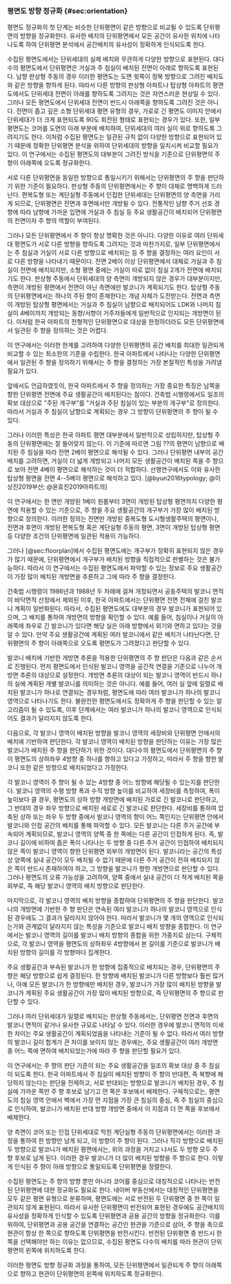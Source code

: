 ### 평면도 방향 정규화 {#sec:orientation}

평면도 정규화의 첫 단계는
비슷한 단위평면이 같은 방향으로 비교될 수 있도록 단위평면의 방향을 정규화한다.
유사한 배치의 단위평면에서
모든 공간이 유사한 위치에 나타나도록 하여
단위평면 분석에서 공간배치의 유사성이 정확하게 인식되도록 한다.

수집된 평면도에서는
단위세대의 실제 배치와 무관하게
다양한 방향으로 표현된다.
대다수의 평면도에서
단위평면은 거실과 주 침실이 배치된 전면이 아래로 향하도록 표현된다.
남향 판상형 주동의 경우 이러한 평면도는
도면 윗쪽이 정북 방향으로 그려진 배치도와 같은 방향을 향하게 된다.
따라서 다른 방향의 판상형 아파트나 탑상형 아파트의 평면도에서도
단위세대 전면이 아래를 향하도록 그려지는 것은 자연스러운 현상일 수 있다.
그러나
모든 평면도에서
단위세대 전면이 반드시 아래쪽을 향하도록 그려진 것은 아니다.
전면이 좁고 깊은 소형 단위세대 평면 유형의 경우,
가로로 긴 평면도 이미지 안에서 단위세대가 더 크게 표현되도록
90도 회전된 형태로 표현되는 경우가 있다.
또한,
일부 평면도는 코어를 도면의 아래 부분에 배치하여,
단위세대의 여러 실이 위로 향하도록 그려지기도 한다.
이처럼 수집된 평면도는 일관된 규칙 없이 다양한 방향으로 표현되어 있기 때문에
정확한 단위평면 분석을 위하여
단위세대의 방향을 일치시켜 비교할 필요가 있다.
이 연구에서는 수집된 평면도의 대부분이 그려진 방식을 기준으로
단위평면의 주 향이 아래쪽에 오도록 정규화한다.

<!-- 
아래 = 아무거나
좌우 = 적당히
위 = 107903_113G
-->

<!-- #### 단위평면 주 향 인식 -->

서로 다른 단위평면을 동일한 방향으로 통일시키기 위해서는
단위평면의 주 향을 판단하기 위한 기준이 필요하다.
판상형 주동의 단위평면에서는 주 향이 대체로 명백하게 드러난다.
편복도형 또는 계단실형 주동에서
인접한 단위세대는 단위평면의 양 측면을 가리게 되므로,
단위평면은 전면과 후면에서만 개방될 수 있다.
전통적인 남향 주거 선호 경향에 따라
남향에 가까운 입면에
거실과 주 침실 등 주요 생활공간이 배치되어
단위평면의 전면이자 주 향의 역할이 부여된다.

그러나 모든 단위평면에서 주 향이 항상 명확한 것은 아니다.
다양한 이유로 여러 단위세대 평면도가 서로 다른 방향을 향하도록 그려지는 것과 마찬가지로,
일부 단위평면에서는 주 침실과 거실이 서로 다른 방향으로 배치되는 등
주 향을 결정하는 여러 요인이 서로 다른 방향을 나타내기 때문이다.
전면 2베이 이상 단위평면에서 대체로 거실과 주 침실이 전면에 배치되지만,
소형 평면 중에는 거실이 따로 없이 침실 2개가 전면에 배치되기도 한다.
판상형 주동에서 단위세대의 양 측면이 개방되지 않은 경우가 대부분이지만,
측면이 개방된 평면에서 전면이 아닌 측면에만 발코니가 계획되기도 한다.
탑상형 주동의 단위평면에서는 하나의 주된 향이 존재한다는 개념 자체가 도전받는다.
전면과 측면이 개방된 탑상형 평면에서는
거실과 주 침실이 남향으로 배치되어도
LDK와 나머지 침실이 4베이까지 개방되는 동향/서향이
거주자들에게 일반적으로 인지되는 개방면이 된다.
이처럼 한국 아파트의 전형적인 단위평면으로 대상을 한정하더라도
모든 단위평면에서 일관된 주 향을 정의하는 것은 어렵다.
<!--
전면 침실만
탑상형 - 그림 ??
-->

이 연구에서는
이러한 한계를 고려하여
다양한 단위평면의 공간 배치를 최대한 일관되게 비교할 수 있는
최소한의 기준을 수립한다.
한국 아파트에서 나타나는 다양한 단위평면에서 일관된 주 향을 정의하기 위해서는
주 향을 결정하는 가장 본질적인 특성을 가려낼 필요가 있다.

앞에서도 언급하였듯이,
한국 아파트에서
주 향을 정의하는 가장 중요한 특징은
남쪽을 향한 단위평면 전면에 주요 생활공간이 배치된다는 점이다.
건축법 시행령에서도
일조의 확보 대상으로 "주된 개구부"를
"거실과 주된 침실이 있는 부분의 개구부"로 정의한다.
따라서 거실과 주 침실이 남향으로 계획되는 경우
그 방향이 단위평면의 주 향이 될 수 있다.

그러나 이러한 특성은 한국 아파트 평면 대부분에서 일반적으로 성립하지만,
탑상형 주동의 단위평면에는 잘 들어맞지 않는다.
이 기준에 따르면 그림 ??의 평면이
남향으로 배치된 주 침실을 따라 전면 2베이 평면으로 해석될 수 있다.
그러나 단위평면 내부의 공간 배치를 고려하면,
거실이 더 넓게 개방되고 나머지 모든 생활공간이 배치된 쪽을 주 향으로 보아
전면 4베이 평면으로 해석하는 것이 더 적합하다.
선행연구에서도 이와 유사한 탑상형 평면을 전면 4--5베이 평면으로 해석하고 있다.
[@byun2016typology; @이상진2019부산; @윤효진2019아파트의]

이 연구에서는
한 면만 개방된 1베이 원룸부터 3면이 개방된 탑상형 평면까지
다양한 평면에 적용할 수 있는 기준으로,
주 향을
주요 생활공간의 개구부가 가장 많이 배치된 방향으로 정의한다.
이러한 정의는
전면만 개방된 중복도형 도시형생활주택의 평면이나,
전면과 후면이 개방된 편복도형 혹은 계단실형 주동의 평면,
3면이 개방된 탑상형 평면 등
다양한 조건의 단위평면에 일관된 적용이 가능하다.

그러나
[@sec:floorplan]에서 수집된 평면도에는
개구부가 정확히 표현되지 않은 경우가 많기 때문에,
단위평면에서 개구부가 배치된 방향을 직접적으로 판별하는 것은 불가능하다.
따라서 이 연구에서는
수집된 평면도에서 파악할 수 있는 정보로
주요 생활공간이 가장 많이 배치된 개방면을 추론하고 그에 따라 주 향을 결정한다.

건축법 시행령이 1986년과 1988년 두 차례에 걸쳐 개정되면서
공동주택의 발코니 면적이 바닥면적 산정에서 제외된 이후,
한국 아파트에서는
단위평면 전면 전체에 걸친 발코니 계획이 일반화된다.
따라서,
수집된 평면도에도 대부분의 경우 발코니가 표현되어 있으며,
그 배치를 통하여 개방면의 방향을 확인할 수 있다.
예를 들어,
침실이나 거실의 아래쪽에 좌우로 긴 발코니가 있다면
해당 실은 아래 방향에서 외기와 면하고 있다는 것을 알 수 있다.
만약 주요 생활공간에 계획된 여러 발코니에서 같은 배치가 나타난다면,
단위평면의 주 향이 아래쪽으로 오도록 평면도가 그려졌다고 판단할 수 있다.

발코니 배치에 기반한 개방면 추론을 적용한
단위평면의 주 향 판단은 다음과 같은 순서로 진행된다.
먼저
평면도에서 인식된 발코니 영역을 공간적 연결을 기준으로 나누어
개방면 추론의 대상으로 설정한다.
개방면 추론의 대상이 되는 발코니 영역이
반드시 하나의 실에 계획된 개별 발코니를 의미하는 것은 아니다.
예를 들어,
여러 실 앞에 일렬로 배치된 발코니가
하나로 연결되는 경우처럼,
평면도에 따라
여러 발코니가 하나의 발코니 영역으로 나타나기도 한다.
불완전한 평면도에서도 정확하게 주 향을 판단할 수 있는 알고리즘이 될 수 있도록,
이후 단계에서는
여러 발코니가 하나의 발코니 영역으로 인식되어도 결과가 달라지지 않도록 한다.

다음으로,
각 발코니 영역이 배치된 방향을
발코니 영역의 세장비와 단위평면 안에서의 배치에 기반하여 판단한다.
각 발코니 영역이 배치된 방향을 판단하는 이유는
가장 많은 발코니가 배치된 주 향을 판단하기 위한 것이다.
대다수의 평면도에서
단위평면의 주 향이 평면도의 상하좌우 4방향 중 하나를 향하고 있다고 가정하고,
따라서 주 향을 향한 발코니 또한 같은 방향으로 배치되었다고 가정한다.

각 발코니 영역이 주 향이 될 수 있는 4방향 중 어느 방향에 해당될 수 있는지를 판단한다.
발코니 영역의 수평 방향 폭과 수직 방향 높이를 비교하여 세장비를 측정하여,
폭이 높이보다 클 경우,
평면도의 상하 방향 개방면에 배치된 가로로 긴 발코니로 판단하고,
그 반대의 경우 좌우 방향으로 배치된 세로로 긴 발코니로 판단한다.
세장비를 통하여 압축된 상하 또는 좌우 두 방향 중에서
발코니 영역의 향이 어느 쪽인지는
단위평면 안에서 발코니와 인접 공간의 배치를 통해 파악할 수 있다.
모든 발코니는 다른 주거 공간에 부속되어 계획되므로,
발코니 영역의 양쪽 중 한 쪽에는 다른 공간이 인접하게 된다.
즉, 발코니 길이에 비하여 좁은 폭이 나타나는 두 방향 중
다른 주거 공간이 인접하여 배치되지 않은 쪽이
발코니 영역이 향한
단위평면 외부의 개방면이 된다.
발코니라는 공간의 특성상 양쪽에 실내 공간이 모두 배치될 수 없기 때문에
다른 주거 공간이 전혀 배치되지 않은 쪽이 반드시 존재하여야 하고,
그 방향을 발코니가 향한 개방면으로 판단할 수 있다.
그러나
평면도의 오류 가능성을 고려하여,
양쪽 중에서 실내 공간이 더 적게 배치된 쪽을 외부로,
즉 해당 발코니 영역의 배치 방향으로 판단한다.

마지막으로,
각 발코니 영역의 배치 방향을 종합하여 단위평면의 주 향을 판단한다.
발코니의 개방면에 기반한 주 향 판단은
연속된 여러 발코니가 하나의 발코니 영역으로 인식된 경우에도 그 결과가 달라지지 않아야 한다.
따라서
발코니가 몇 개의 영역으로 인식되는가와 관계없이
달라지지 않는 특성을
기준으로 발코니 배치 방향을 종합한다.
이 연구에서는
발코니 영역의 길이를
발코니 배치 방향의 종합을 위한
가중치로 삼는다.
구체적으로,
각 발코니 영역을 평면도의 상하좌우 4방향에서 본 길이를 기준으로
발코니가 배치된 방향의 길이를 각 방향마다 집계한다.

주요 생활공간과 부속된 발코니가
한 방향에 집중적으로 배치되는 경우,
단위평면의 주 향은 해당 방향으로 쉽게 결정된다.
한 방향에 배치된 발코니가 다른 방향보다 훨씬 많거나,
아예 모든 발코니가 한 방향에만 배치된 경우,
발코니가 가장 많이 배치된 방향을
발코니가 계획된 주요 생활공간이 가장 많이 배치된 방향으로,
즉 단위평면의 주 향으로 판단할 수 있다.

그러나 여러 단위세대가 일렬로 배치되는 판상형 주동에서는,
단위평면 전면과 후면의 발코니 면적이 같거나 유사한 규모로 나타날 수 있다.
이러한 경우에 발코니 면적의 미세한 차이는 주요 생활공간이 계획되었음을 나타내는 기준이 될 수 없다.
따라서 여러 방향의 발코니 길이 합계가 큰 차이를 보이지 않는 경우에는,
주요 생활공간이 여러 개방면 중 어느 쪽에 면하여 배치되었는가에 따라 주 향을 판단할 필요가 있다.

이 연구에서는
주 향의 판단 기준이 되는 주요 생활공간을
일조의 확보 대상 중 주 침실이 되도록 한다.
한국 아파트에서
주 침실이 배치된 방향이 주 향의 반대편,
즉 북향에 해당하지 않는다는 판단을 전제하고,
서로 반대되는 방향으로 발코니가 배치된 경우,
주 침실에 가까운 쪽만 주 향 후보로 남기고
먼 쪽은 후보에서 배제한다.
구체적으로는,
평면도의 침실 영역 안에서 벽에서 가장 먼 지점을
가장 큰 침실의 중심, 즉 주 침실의 중심으로 인식하여,
발코니가 배치된 반대 방향 개방면 중에서 이 지점과 더 먼 쪽을 후보에서 배제한다.

양 측면이 코어 또는 인접 단위세대로 막힌 계단실형 주동의 단위평면에서는
이러한 과정을 통하여 한 방향만 남게 되고, 이 방향이 주 향이 된다.
그러나
직각 방향으로 배치된 두 방향으로 발코니가 배치된 평면에서는,
위의 과정을 거치고 나서도 두 방향 모두 주 향 후보로 남게 된다.
이러한 경우 발코니가 더 많이 배치된 방향을 주 향으로 한다.
이렇게 인식된 주 향이 아래 방향으로 통일되도록
단위평면을 정렬한다.

수집된 평면도는 주 향의 방향 뿐만 아니라
코어를 중심으로 대칭적으로 나타나는 반전된 단위평면에 대한 정규화도 필요로 한다.
네이버 부동산에서는 대칭적인 단위평면을 모두 같은 평면 유형으로 분류하며,
평면도에는 서로 반전된 두 단위평면 중 한 쪽이 일관되지 않게 표현된다.
따라서 유사한 단위평면이 반전되어 표현된 경우에도
공간배치의 유사성을 정확하게 인식할 수 있도록
단위평면과 공용 공간의 방향을 정규화한다.
이를 위하여,
단위평면과 공용 공간을 연결하는 공간인 현관을 기준으로 삼아,
주 향을 축으로 현관이 항상 한 쪽으로 향하도록 단위평면을 반전시킨다.
반전된 단위평면 중 반드시 한 쪽을 선택해야만 하는 이유는 없으므로,
수집된 평면도 다수의 배치를 따라
현관이 단위평면의 왼쪽에 위치하도록 한다.

이러한 평면도 방향 정규화 과정을 통하여,
모든 단위평면에서 일관되게
주 향이 아래쪽으로 향하고 현관이 단위평면의 왼쪽에 위치하도록
정규화한다.
